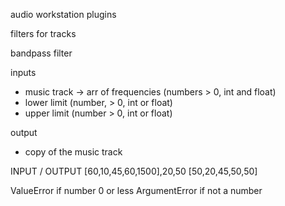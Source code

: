 audio workstation plugins

filters for tracks

bandpass filter

inputs 

- music track -> arr of frequencies (numbers > 0, int and float)
- lower limit (number, > 0, int or float)
- upper limit (number  > 0, int or float)

output

- copy of the music track


INPUT                         /           OUTPUT
[60,10,45,60,1500],20,50            [50,20,45,50,50]


ValueError if number 0 or less
ArgumentError if not a number
